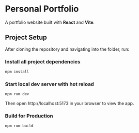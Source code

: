 # Personal Portfolio
A portfolio website built with **React** and **Vite**.

## Project Setup
After cloning the repository and navigating into the folder, run:

### Install all project dependencies
```bash
npm install
```
### Start local dev server with hot reload
```bash
npm run dev
```
Then open http://localhost:5173 in your browser to view the app.

### Build for Production
```bash
npm run build
```
